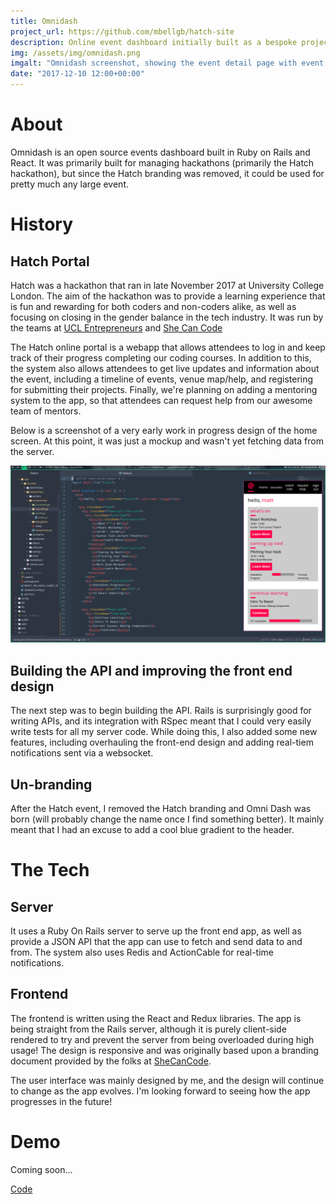 ```yaml
---
title: Omnidash
project_url: https://github.com/mbellgb/hatch-site
description: Online event dashboard initially built as a bespoke project for a hackathon.
img: /assets/img/omnidash.png
imgalt: "Omnidash screenshot, showing the event detail page with event info and a list of the upcoming schedule"
date: "2017-12-10 12:00+00:00"
---
```


# About

Omnidash is an open source events dashboard built in Ruby on Rails and React. It
was primarily built for managing hackathons (primarily the Hatch hackathon), but
since the Hatch branding was removed, it could be used for pretty much any large
event.

# History

## Hatch Portal

Hatch was a hackathon that ran in late November 2017 at University College
London. The aim of the hackathon was to provide a learning experience that is
fun and rewarding for both coders and non-coders alike, as well as focusing on
closing in the gender balance in the tech industry. It was run by the teams at
[UCL Entrepreneurs](http://ucle.co) and [She Can Code](https://shecancode.io)

The Hatch online portal is a webapp that allows attendees to log in and keep
track of their progress completing our coding courses. In addition to this, the
system also allows attendees to get live updates and information about the
event, including a timeline of events, venue map/help, and registering for
submitting their projects. Finally, we're planning on adding a mentoring system
to the app, so that attendees can request help from our awesome team of mentors.

Below is a screenshot of a very early work in progress design of the home
screen. At this point, it was just a mockup and wasn't yet fetching data from
the server.

![A screenshot of the app alongside some of the source code](/assets/img/hatch-code.png)

## Building the API and improving the front end design

The next step was to begin building the API. Rails is surprisingly good for
writing APIs, and its integration with RSpec meant that I could very easily
write tests for all my server code. While doing this, I also added some new
features, including overhauling the front-end design and adding real-tiem
notifications sent via a websocket.

## Un-branding

After the Hatch event, I removed the Hatch branding and Omni Dash was born (will
probably change the name once I find something better). It mainly meant that I
had an excuse to add a cool blue gradient to the header.

# The Tech

## Server

It uses a Ruby On Rails server to serve up the front end app, as well as provide
a JSON API that the app can use to fetch and send data to and from. The system
also uses Redis and ActionCable for real-time notifications.

## Frontend

The frontend is written using the React and Redux libraries. The app is being
straight from the Rails server, although it is purely client-side rendered to
try and prevent the server from being overloaded during high usage! The design
is responsive and was originally based upon a branding document provided by the
folks at [SheCanCode](//shecancode.io).

The user interface was mainly designed by me, and the design will continue to
change as the app evolves. I'm looking forward to seeing how the app progresses
in the future!

# Demo

Coming soon...

<div class="buttons"><a href="//github.com/mbellgb/omnidash" class="button"><i data-feather="github"></i> Code</a>
</div>

